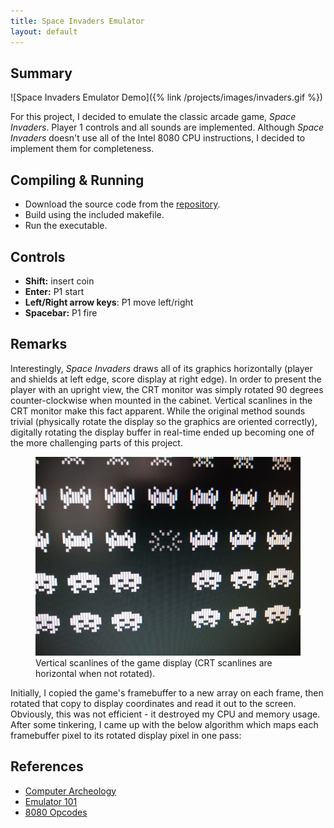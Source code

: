 ```yaml
---
title: Space Invaders Emulator
layout: default
---
```


## Summary
![Space Invaders Emulator Demo]({% link /projects/images/invaders.gif %})

For this project, I decided to emulate the classic arcade game, *Space Invaders*. Player 1 controls and all sounds are implemented. Although *Space Invaders* doesn't use all of the Intel 8080 CPU instructions, I decided to implement them for completeness.

## Compiling & Running
- Download the source code from the [repository](https://github.com/JOBBIN9422/8080Invaders').
- Build using the included makefile.
- Run the executable.

## Controls
- **Shift:** insert coin
- **Enter:** P1 start
- **Left/Right arrow keys**: P1 move left/right
- **Spacebar:** P1 fire

## Remarks
Interestingly, *Space Invaders* draws all of its graphics horizontally (player and shields at left edge, score display at right edge). In order to present the player with an upright view, the CRT monitor was simply rotated 90 degrees counter-clockwise when mounted in the cabinet. 
Vertical scanlines in the CRT monitor make this fact apparent. While the original method sounds trivial (physically rotate the display so the graphics are oriented correctly), digitally rotating the display buffer in real-time ended up becoming one of the more challenging parts of this project.

<figure>
  <img src='images/scanlines.jpg' style='width: 500px;'/>
  <figcaption>Vertical scanlines of the game display (CRT scanlines are horizontal when not rotated).</figcaption>
</figure>

Initially, I copied the game's framebuffer to a new array on each frame, then rotated that copy to display coordinates and read it out to the screen. Obviously, this was not efficient - it destroyed my CPU and memory usage. 
After some tinkering, I came up with the below algorithm which maps each framebuffer pixel to its rotated display pixel in one pass:

<script class='gist' src="https://gist.github.com/JOBBIN9422/5152f6d4608977de08318fc2211ca710.js"></script>

## References
- [Computer Archeology](https://computerarcheology.com/Arcade/SpaceInvaders/')
- [Emulator 101](http://www.emulator101.com/')
- [8080 Opcodes](http://pastraiser.com/cpu/i8080/i8080_opcodes.html')